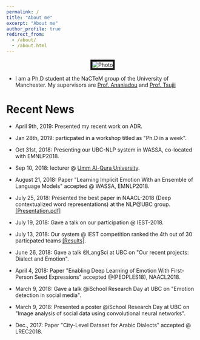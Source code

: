 ```yaml
---
permalink: /
title: "About me"
excerpt: "About me"
author_profile: true
redirect_from: 
  - /about/
  - /about.html
---
```


<p align="center">
  <img src="https://github.com/hasanhuz/halhuzali.github.io/blob/master/files/has_emnlp2018.PNG?raw=true" alt="Photo" border="5"/> 
</p>

* I am a Ph.D student at the NaCTeM group of the University of Manchester. My supervisors are [Prof. Ananiadou](http://www.nactem.ac.uk/staff/sophia.ananiadou/) and [Prof. Tsujii](http://www.nactem.ac.uk/profile.php?member=jtsujii)  

# Recent News
* April 9th, 2019: Presented my recent work on ADR.
* Jan 28th, 2019: particpated in a workshop titled as "Ph.D in a week".
* Oct 31st, 2018: Presenting our UBC-NLP system in WASSA, co-located with EMNLP2018.
* Sep 10, 2018: lecturer @ [Umm Al-Qura University](https://uqu.edu.sa/en/cis).
* August 21, 2018: Paper "Learning Implicit Emotion With an Ensemble of Language Models" accepted @ WASSA, EMNLP2018.
* July 25, 2018: Presented the best paper in NAACL-2018 (Deep contextualized word representations) at the NLP@UBC group. [[Presentation.pdf]](https://github.com/hasanhuz/hasanhuz.github.io/blob/master/files/Elmo_paper_presentation.pdf)
* July 19, 2018: Gave a talk on our participation @ IEST-2018.
* July 13, 2018: Our system @ IEST competition ranked the 4th out of 30 particpated teams [[Results]](http://implicitemotions.wassa2018.com/results/).
* June 26, 2018: Gave a talk @LangSci at UBC on "Our recent projects: Dialect and Emotion". 
* April 4, 2018: Paper "Enabling Deep Learning of Emotion With First-Person Seed Expressions" accepted @(PEOPLES18), NAACL2018. 

* March 9, 2018: Gave a talk @iSchool Research Day at UBC on "Emotion detection in social media".
* March 9, 2018: Presented a poster @iSchool Research Day at UBC on "Image analysis of social data using convolutional neural networks".
* Dec., 2017: Paper "City-Level Dataset for Arabic Dialects" accepted @ LREC2018.

